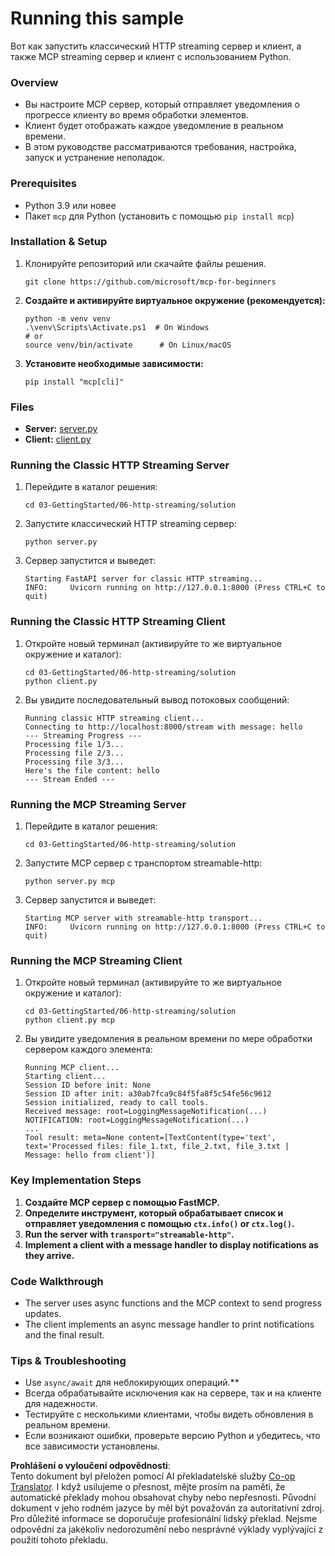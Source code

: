 <!--
CO_OP_TRANSLATOR_METADATA:
{
  "original_hash": "4c4da5949611d91b06d8a5d450aae8d6",
  "translation_date": "2025-06-13T02:03:57+00:00",
  "source_file": "03-GettingStarted/06-http-streaming/solution/python/README.md",
  "language_code": "cs"
}
-->
# Running this sample

Вот как запустить классический HTTP streaming сервер и клиент, а также MCP streaming сервер и клиент с использованием Python.

### Overview

- Вы настроите MCP сервер, который отправляет уведомления о прогрессе клиенту во время обработки элементов.
- Клиент будет отображать каждое уведомление в реальном времени.
- В этом руководстве рассматриваются требования, настройка, запуск и устранение неполадок.

### Prerequisites

- Python 3.9 или новее
- Пакет `mcp` для Python (установить с помощью `pip install mcp`)

### Installation & Setup

1. Клонируйте репозиторий или скачайте файлы решения.

   ```pwsh
   git clone https://github.com/microsoft/mcp-for-beginners
   ```

1. **Создайте и активируйте виртуальное окружение (рекомендуется):**

   ```pwsh
   python -m venv venv
   .\venv\Scripts\Activate.ps1  # On Windows
   # or
   source venv/bin/activate      # On Linux/macOS
   ```

1. **Установите необходимые зависимости:**

   ```pwsh
   pip install "mcp[cli]"
   ```

### Files

- **Server:** [server.py](../../../../../../03-GettingStarted/06-http-streaming/solution/python/server.py)
- **Client:** [client.py](../../../../../../03-GettingStarted/06-http-streaming/solution/python/client.py)

### Running the Classic HTTP Streaming Server

1. Перейдите в каталог решения:

   ```pwsh
   cd 03-GettingStarted/06-http-streaming/solution
   ```

2. Запустите классический HTTP streaming сервер:

   ```pwsh
   python server.py
   ```

3. Сервер запустится и выведет:

   ```
   Starting FastAPI server for classic HTTP streaming...
   INFO:     Uvicorn running on http://127.0.0.1:8000 (Press CTRL+C to quit)
   ```

### Running the Classic HTTP Streaming Client

1. Откройте новый терминал (активируйте то же виртуальное окружение и каталог):

   ```pwsh
   cd 03-GettingStarted/06-http-streaming/solution
   python client.py
   ```

2. Вы увидите последовательный вывод потоковых сообщений:

   ```text
   Running classic HTTP streaming client...
   Connecting to http://localhost:8000/stream with message: hello
   --- Streaming Progress ---
   Processing file 1/3...
   Processing file 2/3...
   Processing file 3/3...
   Here's the file content: hello
   --- Stream Ended ---
   ```

### Running the MCP Streaming Server

1. Перейдите в каталог решения:
   ```pwsh
   cd 03-GettingStarted/06-http-streaming/solution
   ```
2. Запустите MCP сервер с транспортом streamable-http:
   ```pwsh
   python server.py mcp
   ```
3. Сервер запустится и выведет:
   ```
   Starting MCP server with streamable-http transport...
   INFO:     Uvicorn running on http://127.0.0.1:8000 (Press CTRL+C to quit)
   ```

### Running the MCP Streaming Client

1. Откройте новый терминал (активируйте то же виртуальное окружение и каталог):
   ```pwsh
   cd 03-GettingStarted/06-http-streaming/solution
   python client.py mcp
   ```
2. Вы увидите уведомления в реальном времени по мере обработки сервером каждого элемента:
   ```
   Running MCP client...
   Starting client...
   Session ID before init: None
   Session ID after init: a30ab7fca9c84f5fa8f5c54fe56c9612
   Session initialized, ready to call tools.
   Received message: root=LoggingMessageNotification(...)
   NOTIFICATION: root=LoggingMessageNotification(...)
   ...
   Tool result: meta=None content=[TextContent(type='text', text='Processed files: file_1.txt, file_2.txt, file_3.txt | Message: hello from client')]
   ```

### Key Implementation Steps

1. **Создайте MCP сервер с помощью FastMCP.**
2. **Определите инструмент, который обрабатывает список и отправляет уведомления с помощью `ctx.info()` or `ctx.log()`.**
3. **Run the server with `transport="streamable-http"`.**
4. **Implement a client with a message handler to display notifications as they arrive.**

### Code Walkthrough
- The server uses async functions and the MCP context to send progress updates.
- The client implements an async message handler to print notifications and the final result.

### Tips & Troubleshooting

- Use `async/await` для неблокирующих операций.**
- Всегда обрабатывайте исключения как на сервере, так и на клиенте для надежности.
- Тестируйте с несколькими клиентами, чтобы видеть обновления в реальном времени.
- Если возникают ошибки, проверьте версию Python и убедитесь, что все зависимости установлены.

**Prohlášení o vyloučení odpovědnosti**:  
Tento dokument byl přeložen pomocí AI překladatelské služby [Co-op Translator](https://github.com/Azure/co-op-translator). I když usilujeme o přesnost, mějte prosím na paměti, že automatické překlady mohou obsahovat chyby nebo nepřesnosti. Původní dokument v jeho rodném jazyce by měl být považován za autoritativní zdroj. Pro důležité informace se doporučuje profesionální lidský překlad. Nejsme odpovědní za jakékoliv nedorozumění nebo nesprávné výklady vyplývající z použití tohoto překladu.